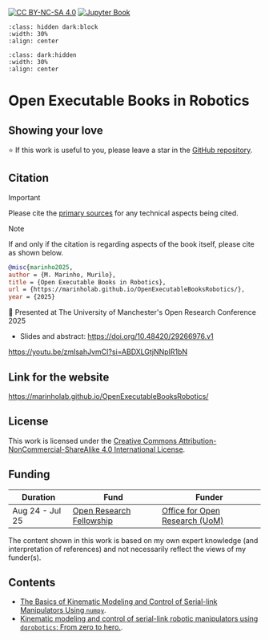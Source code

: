 [![CC BY-NC-SA 4.0][cc-by-nc-sa-image]][cc-by-nc-sa] [![Jupyter Book](https://github.com/MarinhoLab/OpenExecutableBooksRobotics/actions/workflows/notebook_to_html.yml/badge.svg)](https://github.com/MarinhoLab/OpenExecutableBooksRobotics/actions/workflows/notebook_to_html.yml) 

```{image} TAB_allwhite.png
:class: hidden dark:block
:width: 30%
:align: center
```

```{image} TAB_black.png
:class: dark:hidden
:width: 30%
:align: center
```

# Open Executable Books in Robotics

## Showing your love

⭐ If this work is useful to you,
please leave a star in the [GitHub repository](https://github.com/MarinhoLab/OpenExecutableBooksRobotics).

## Citation

> [!IMPORTANT]
> Please cite the [primary sources](https://en.wikipedia.org/wiki/Primary_source) for any technical aspects being cited.

> [!NOTE]
> If and only if the citation is regarding aspects of the book itself, please cite as shown below.

```bibtex
@misc{marinho2025,
author = {M. Marinho, Murilo},
title = {Open Executable Books in Robotics},
url = {https://marinholab.github.io/OpenExecutableBooksRobotics/},
year = {2025}
```

📓 Presented at The University of Manchester's Open Research Conference 2025
  -  Slides and abstract: https://doi.org/10.48420/29266976.v1

https://youtu.be/zmIsahJvmCI?si=ABDXLGtjNNpIR1bN

## Link for the website

https://marinholab.github.io/OpenExecutableBooksRobotics/

## License 

This work is licensed under the
[Creative Commons Attribution-NonCommercial-ShareAlike 4.0 International License][cc-by-nc-sa].

## Funding

| Duration        | Fund                                                                            | Funder                                                                      |
|-----------------|---------------------------------------------------------------------------------|-----------------------------------------------------------------------------|
| Aug 24 - Jul 25 | [Open Research Fellowship](https://manchester-uk.libanswers.com/OOR/faq/279379) | [Office for Open Research (UoM)](https://www.openresearch.manchester.ac.uk) |

The content shown in this work is based on my own expert knowledge (and interpretation of references) and not necessarily reflect the views of my funder(s). 

## Contents

- [The Basics of Kinematic Modeling and Control of Serial-link Manipulators Using `numpy`](basic_lessons/README.md).            
- [Kinematic modeling and control of serial-link robotic manipulators using `dqrobotics`: From zero to hero.](dqrobotics/README.md).



[cc-by-nc-sa]: http://creativecommons.org/licenses/by-nc-sa/4.0/
[cc-by-nc-sa-image]: https://licensebuttons.net/l/by-nc-sa/4.0/88x31.png
